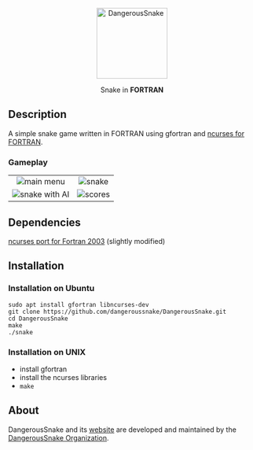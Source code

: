 <p align="center">
  <a href="https://github.com/dangeroussnake/DangerousSnake">
    <img alt="DangerousSnake" src="https://dangeroussnake.de/res/icon/DangerousSnake144x144.png" width="144">
  </a>
</p>

<p align="center">
  Snake in <b>FORTRAN</b>
</p>

## Description
A simple snake game written in FORTRAN using gfortran and [ncurses for FORTRAN][1].

### Gameplay
<table cellspacing="0" cellpadding="0">
    <tr>
        <td style="text-align: center;">
            <img src="https://dangeroussnake.de/res/gameplay/MainMenu.png" alt="main menu" />
        </td>
        <td style="text-align: center;">
            <img src="https://dangeroussnake.de/res/gameplay/Snake.png" alt="snake" />
        </td>
    </tr>
    <tr>
        <td style="text-align: center;">
            <img src="https://dangeroussnake.de/res/gameplay/SnakeWithAI.png" alt="snake with AI" />
        </td>
        <td style="text-align: center;">
            <img src="https://dangeroussnake.de/res/gameplay/Scores.png" alt="scores" />
        </td>
    </tr>
</table>

## Dependencies
[ncurses port for Fortran 2003][1] (slightly modified)

## Installation

### Installation on Ubuntu
```
sudo apt install gfortran libncurses-dev
git clone https://github.com/dangeroussnake/DangerousSnake.git
cd DangerousSnake
make
./snake
```

### Installation on UNIX
- install gfortran
- install the ncurses libraries
- `make`


## About
DangerousSnake and its [website](https://dangeroussnake.de) are developed and maintained by the [DangerousSnake Organization](https://github.com/dangeroussnake).


[1]: http://www.urbanjost.altervista.org/LIBRARY/libscreen/ncurses/pdsrc/ncurses_from_Fortran.html